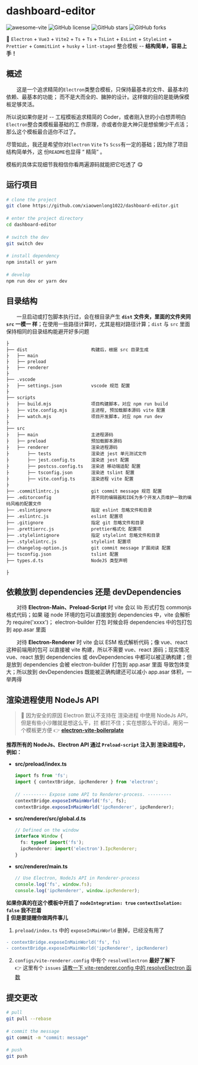 # dashboard-editor

![awesome-vite](https://camo.githubusercontent.com/abb97269de2982c379cbc128bba93ba724d8822bfbe082737772bd4feb59cb54/68747470733a2f2f63646e2e7261776769742e636f6d2f73696e647265736f726875732f617765736f6d652f643733303566333864323966656437386661383536353265336136336531353464643865383832392f6d656469612f62616467652e737667)
![GitHub license](https://img.shields.io/github/license/caoxiemeihao/electron-vue-vite?style=flat)
![GitHub stars](https://img.shields.io/github/stars/caoxiemeihao/electron-vue-vite?color=fa6470&style=flat)
![GitHub forks](https://img.shields.io/github/forks/caoxiemeihao/electron-vue-vite?style=flat)

<!-- **[English](README.md) | 简体中文** -->

🥳 `Electron` + `Vue3` + `Vite2` + `Ts` + `Ts` + `TsLint` + `EsLint` + `StyleLint` + `Prettier` +
`CommitLint` + `husky` + `lint-staged` 整合模板 -- **结构简单，容易上手！**

## 概述

&emsp;&emsp;这是一个追求精简的`Electron`类整合模板，只保持最基本的文件、最基本的依赖、最基本的功能；
而不是大而全的、臃肿的设计。这样做的目的是能确保模板足够灵活。

所以说如果你是对 -- 工程模板追求精简的 Coder，或者刚入世的小白想弄明白`Electron`整合类模板最基础的工
作原理，亦或者你是大神只是想偷懒少干点活；那么这个模板最合适你不过了。

尽管如此，我还是希望你对`Electron` `Vite` `Ts` `Scss`有一定的基础；因为除了项目结构简单外，这
份`README`也显得 “ 精简” 。

模板的具体实现细节我相信你看两遍源码就能把它吃透了 😋

## 运行项目

```bash
# clone the project
git clone https://github.com/xiaowenlong1022/dashboard-editor.git

# enter the project directory
cd dashboard-editor

# switch the dev
git switch dev

# install dependency
npm install or yarn

# develop
npm run dev or yarn dev
```

## 目录结构

&emsp;&emsp;一旦启动或打包脚本执行过，会在根目录产生 **`dist` 文件夹，里面的文件夹同 `src` 一模一
样**；在使用一些路径计算时，尤其是相对路径计算；`dist` 与 `src` 里面保持相同的目录结构能避开好多问题

```tree
├
├── dist                        构建后，根据 src 目录生成
├   ├── main
├   ├── preload
├   ├── renderer
├
├── .vscode
├   ├── settings.json           vscode 规范 配置
├
├── scripts
├   ├── build.mjs               项目构建脚本，对应 npm run build
├   ├── vite.config.mjs         主进程, 预加载脚本源码 vite 配置
├   ├── watch.mjs               项目开发脚本，对应 npm run dev
├
├── src
├   ├── main                    主进程源码
├   ├── preload                 预加载脚本源码
├   ├── renderer                渲染进程源码
├       ├── tests               渲染进 jest 单元测试文件
├       ├── jest.config.ts      渲染进 jest 配置
├       ├── postcss.config.ts   渲染进 移动端适配 配置
├       ├── tsconfig.json       渲染进 tslint 配置
├       ├── vite.config.ts      渲染进程 vite 配置
├
├── .commitlintrc.js            git commit message 规范 配置
├── .editorconfig               跨不同的编辑器和IDE为多个开发人员维护一致的编码风格的配置文件
├── .eslintignore               指定 eslint 忽略文件和目录
├── .eslintrc.js                eslint 配置项
├── .gitignore                  指定 git 忽略文件和目录
├── .prettierrc.js              prettier格式化 配置项
├── .stylelintignore            指定 stylelint 忽略文件和目录
├── .stylelintrc.js             stylelint 配置项
├── changelog-option.js         git commit message 扩展阅读 配置
├── tsconfig.json               tslint 配置
├── types.d.ts                  NodeJS 类型声明

├
```

## 依赖放到 dependencies 还是 devDependencies

&emsp;&emsp;对待 **Electron-Main、Preload-Script** 时 vite 会以 lib 形式打包 commonjs 格式代码；如果
碰 node 环境的包可以直接放到 dependencies 中，vite 会解析为 require('xxxx')； electron-builder 打包
时候会将 dependencies 中的包打包到 app.asar 里面

&emsp;&emsp;对待 **Electron-Renderer** 时 vite 会以 ESM 格式解析代码；像 vue、react 这种前端用的包可
以直接被 vite 构建，所以不需要 vue、react 源码；现实情况 vue、react 放到 dependencies 或
devDependencies 中都可以被正确构建；但是放到 dependencies 会被 electron-builder 打包到 app.asar 里面
导致包体变大；所以放到 devDependencies 既能被正确构建还可以减小 app.asar 体积，一举两得

## 渲染进程使用 NodeJs API

> 🚧 因为安全的原因 Electron 默认不支持在 渲染进程 中使用 NodeJs API，但是有些小沙雕就是想这么干，拦
> 都拦不住；实在想那么干的话，用另一个模板更方便 👉
> **[electron-vite-boilerplate](https://github.com/caoxiemeihao/electron-vite-boilerplate)**

**推荐所有的 NodeJs、Electron API 通过 `Preload-script` 注入到 渲染进程中，例如：**

- **src/preload/index.ts**

  ```typescript
  import fs from 'fs';
  import { contextBridge, ipcRenderer } from 'electron';

  // --------- Expose some API to Renderer-process. ---------
  contextBridge.exposeInMainWorld('fs', fs);
  contextBridge.exposeInMainWorld('ipcRenderer', ipcRenderer);
  ```

- **src/renderer/src/global.d.ts**

  ```typescript
  // Defined on the window
  interface Window {
    fs: typeof import('fs');
    ipcRenderer: import('electron').IpcRenderer;
  }
  ```

- **src/renderer/main.ts**

  ```typescript
  // Use Electron, NodeJs API in Renderer-process
  console.log('fs', window.fs);
  console.log('ipcRenderer', window.ipcRenderer);
  ```

**如果你真的在这个模板中开启了 `nodeIntegration: true` `contextIsolation: false` 我不拦着  
🚧 但是要提醒你做两件事儿**

1. `preload/index.ts` 中的 `exposeInMainWorld` 删掉，已经没有用了

```diff
- contextBridge.exposeInMainWorld('fs', fs)
- contextBridge.exposeInMainWorld('ipcRenderer', ipcRenderer)
```

2. `configs/vite-renderer.config` 中有个 `resolveElectron` **最好了解下**  
   👉 这里有个 `issues`
   [请教一下 vite-renderer.config 中的 resolveElectron 函数](https://github.com/caoxiemeihao/electron-vue-vite/issues/52)

## 提交更改

```bash
# pull
git pull --rebase

# commit the message
git commit -m "commit: message"

# push
git push
```

[comment]: <> (## 运行效果)

[comment]: <>
(<img width="400px" src="https://raw.githubusercontent.com/caoxiemeihao/blog/main/electron-vue-vite/screenshot/electron-15.png" />)

[comment]: <> (## 微信 | | 请我喝杯下午茶 🥳)

[comment]: <> (<div style="display:flex;">)

[comment]: <> (
<img width="244px" src="https://raw.githubusercontent.com/caoxiemeihao/blog/main/assets/wechat/group/qrcode.jpg" />)

[comment]: <> ( &nbsp;&nbsp;&nbsp;&nbsp;)

[comment]: <> (
<img width="244px" src="https://raw.githubusercontent.com/caoxiemeihao/blog/main/assets/wechat/%24qrcode/%24.png" />)

[comment]: <> (</div>)
